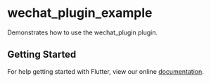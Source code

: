 # wechat_plugin_example

Demonstrates how to use the wechat_plugin plugin.

## Getting Started

For help getting started with Flutter, view our online
[documentation](https://flutter.io/).
